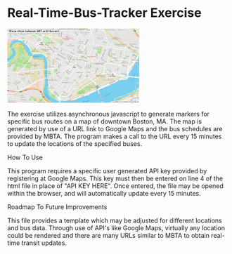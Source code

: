 # Real-Time-Bus-Tracker Exercise

<img src="RealTimeBus.png" width="300"/>

The exercise utilizes asynchronous javascript to generate markers for specific bus routes on a map of downtown Boston, MA.  The map is generated by use of a URL link to Google Maps and the bus schedules are provided by MBTA.  The program makes a call to the URL every 15 minutes to update the locations of the specified buses.

How To Use

This program requires a specific user generated API key provided by registering at Google Maps.  This key must then be entered on line 4 of the html file in place of "API KEY HERE".  Once entered, the file may be opened within the browser, and will automatically update every 15 minutes.

Roadmap To Future Improvements

This file provides a template which may be adjusted for different locations and bus data.  Through use of API's like Google Maps, virtually any location could be rendered and there are many URLs similar to MBTA to obtain real-time transit updates.

